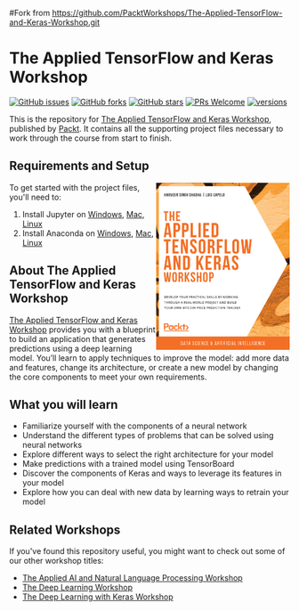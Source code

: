 #Fork from https://github.com/PacktWorkshops/The-Applied-TensorFlow-and-Keras-Workshop.git

# The Applied TensorFlow and Keras Workshop
[![GitHub issues](https://img.shields.io/github/issues/PacktWorkshops/The-Applied-TensorFlow-and-Keras-Workshop.svg)](https://github.com/PacktWorkshops/The-Applied-TensorFlow-and-Keras-Workshop/issues)
[![GitHub forks](https://img.shields.io/github/forks/PacktWorkshops/The-Applied-TensorFlow-and-Keras-Workshop.svg)](https://github.com/PacktWorkshops/The-Applied-TensorFlow-and-Keras-Workshop/network)
[![GitHub stars](https://img.shields.io/github/stars/PacktWorkshops/The-Applied-TensorFlow-and-Keras-Workshop.svg)](https://github.com/PacktWorkshops/The-Applied-TensorFlow-and-Keras-Workshop/stargazers)
[![PRs Welcome](https://img.shields.io/badge/PRs-welcome-brightgreen.svg)](https://github.com/PacktWorkshops/The-Applied-TensorFlow-and-Keras-Workshop/pulls)
[![versions](https://img.shields.io/pypi/pyversions/pybadges.svg)](https://www.python.org/downloads/)

This is the repository for [The Applied TensorFlow and Keras Workshop](https://www.amazon.com/Applied-TensorFlow-Keras-Workshop-real-world-ebook/dp/B08Q8F55ZS/ref=sr_1_1?dchild=1&keywords=The%20Applied%20TensorFlow%20and%20Keras%20Workshop&qid=1610976724&sr=8-1&utm_source=github&utm_medium=repository&utm_campaign=9781801078153&utm_term=Applied%20TensorFlow%20and%20Keras&utm_content=The%20Applied%20TensorFlow%20and%20Keras%20Workshop), published by [Packt](https://www.packtpub.com/?utm_source=github). It contains all the supporting project files necessary to work through the course from start to finish.

## Requirements and Setup
<a href="https://www.amazon.com/Applied-TensorFlow-Keras-Workshop-real-world-ebook/dp/B08Q8F55ZS/ref=sr_1_1?dchild=1&keywords=The%20Applied%20TensorFlow%20and%20Keras%20Workshop&qid=1610976724&sr=8-1&utm_source=github&utm_medium=repository&utm_campaign=9781801078153&utm_term=Applied%20TensorFlow%20and%20Keras&utm_content=The%20Applied%20TensorFlow%20and%20Keras%20Workshop"><img src="https://github.com/PacktWorkshops/Workshop-Covers/blob/master/B15911_The%20Applied%20TensorFlow%20and%20Keras%20Workshop.png" alt="The Applied TensorFlow and Keras Workshop" height="300px" width="240px" align="right" this.target="_blank"></a>

To get started with the project files, you'll need to:
1. Install Jupyter on [Windows](https://www.python.org/downloads/windows/), [Mac](https://www.python.org/downloads/mac-osx/), [Linux](https://www.python.org/downloads/source/)
2. Install Anaconda on [Windows](https://www.anaconda.com/distribution/#windows), [Mac](https://www.anaconda.com/distribution/#macos), [Linux](https://www.anaconda.com/distribution/#linux)

## About The Applied TensorFlow and Keras Workshop
[The Applied TensorFlow and Keras Workshop](https://www.amazon.com/Applied-TensorFlow-Keras-Workshop-real-world-ebook/dp/B08Q8F55ZS/ref=sr_1_1?dchild=1&keywords=The%20Applied%20TensorFlow%20and%20Keras%20Workshop&qid=1610976724&sr=8-1&utm_source=github&utm_medium=repository&utm_campaign=9781801078153&utm_term=Applied%20TensorFlow%20and%20Keras&utm_content=The%20Applied%20TensorFlow%20and%20Keras%20Workshop) provides you with a blueprint to build an application that generates predictions using a deep learning model. You’ll learn to apply techniques to improve the model: add more data and features, change its architecture, or create a new model by changing the core components to meet your own requirements.	

## What you will learn
* Familiarize yourself with the components of a neural network
* Understand the different types of problems that can be solved using neural networks
* Explore different ways to select the right architecture for your model
* Make predictions with a trained model using TensorBoard
* Discover the components of Keras and ways to leverage its features in your model
* Explore how you can deal with new data by learning ways to retrain your model

## Related Workshops
If you've found this repository useful, you might want to check out some of our other workshop titles:
* [The Applied AI and Natural Language Processing Workshop](https://www.amazon.com/Applied-Natural-Language-Processing-Workshop-ebook/dp/B08Q8GNTGT/ref=sr_1_1?dchild=1&keywords=The%20Applied%20AI%20and%20Natural%20Language%20Processing%20Workshop&qid=1610976605&sr=8-1&utm_source=github&utm_medium=repository&utm_campaign=9781801071307&utm_term=Applied%20AI%20and%20Natural%20Language%20Processing&utm_content=The%20Applied%20AI%20and%20Natural%20Language%20Processing%20Workshop)
* [The Deep Learning Workshop](https://www.amazon.com/Deep-Learning-Workshop-next-generation-TensorFlow-ebook/dp/B08Q8GP7DJ/ref=sr_1_2?dchild=1&keywords=The%20Deep%20Learning%20Workshop&qid=1611054533&sr=8-2&utm_source=GitHub&utm_medium=Repository&utm_campaign=9781801075169&utm_term=Deep%20Learning&utm_content=The%20Deep%20Learning%20Workshop)
* [The Deep Learning with Keras Workshop](https://www.amazon.com/Deep-Learning-Keras-Workshop-network-ebook/dp/B08Q8JJ45N/ref=sr_1_1?dchild=1&keywords=The%20Deep%20Learning%20with%20Keras%20Workshop&qid=1611054389&sr=8-1&utm_source=GitHub&utm_medium=Repository&utm_campaign=9781801071185&utm_term=Deep%20Learning%20with%20Keras&utm_content=The%20Deep%20Learning%20with%20Keras%20Workshop)
